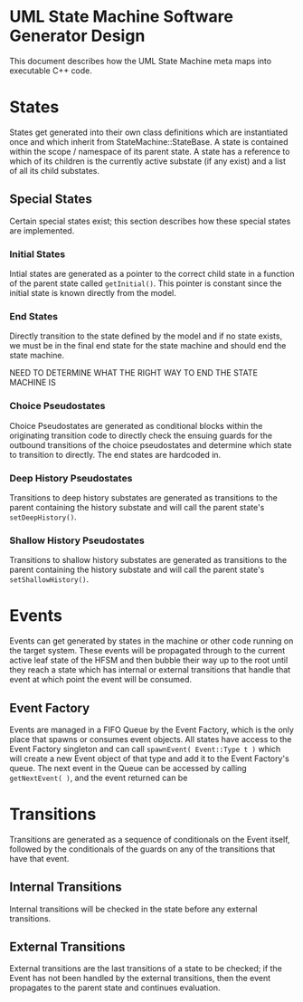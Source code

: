 # UML State Machine Software Generator Design

This document describes how the UML State Machine meta maps into
executable C++ code.

# States

States get generated into their own class definitions which are
instantiated once and which inherit from StateMachine::StateBase.  A
state is contained within the scope / namespace of its parent state.
A state has a reference to which of its children is the currently
active substate (if any exist) and a list of all its child substates.

## Special States

Certain special states exist; this section describes how these special
states are implemented.

### Initial States

Intial states are generated as a pointer to the correct child state in
a function of the parent state called `getInitial()`. This pointer is
constant since the initial state is known directly from the model.

### End States

Directly transition to the state defined by the model and if no state
exists, we must be in the final end state for the state machine and
should end the state machine.

NEED TO DETERMINE WHAT THE RIGHT WAY TO END THE STATE MACHINE IS

### Choice Pseudostates

Choice Pseudostates are generated as conditional blocks within the
originating transition code to directly check the ensuing guards for
the outbound transitions of the choice pseudostates and determine
which state to transition to directly. The end states are hardcoded
in.

### Deep History Pseudostates

Transitions to deep history substates are generated as transitions to
the parent containing the history substate and will call the parent
state's `setDeepHistory()`.

### Shallow History Pseudostates

Transitions to shallow history substates are generated as transitions
to the parent containing the history substate and will call the parent
state's `setShallowHistory()`.

# Events

Events can get generated by states in the machine or other code
running on the target system. These events will be propagated through
to the current active leaf state of the HFSM and then bubble their way
up to the root until they reach a state which has internal or external
transitions that handle that event at which point the event will be
consumed.

## Event Factory

Events are managed in a FIFO Queue by the Event Factory, which is the
only place that spawns or consumes event objects. All states have
access to the Event Factory singleton and can call `spawnEvent(
Event::Type t )` which will create a new Event object of that type and
add it to the Event Factory's queue. The next event in the Queue can
be accessed by calling `getNextEvent( )`, and the event returned can
be

# Transitions

Transitions are generated as a sequence of conditionals on the Event
itself, followed by the conditionals of the guards on any of the
transitions that have that event.

## Internal Transitions

Internal transitions will be checked in the state before any external
transitions.

## External Transitions

External transitions are the last transitions of a state to be
checked; if the Event has not been handled by the external
transitions, then the event propagates to the parent state and
continues evaluation.

